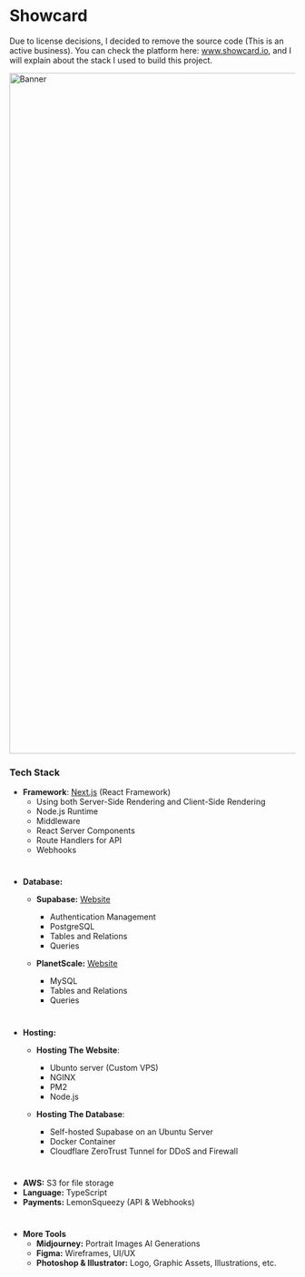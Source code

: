 # Showcard

Due to license decisions, I decided to remove the source code (This is an active business). You can check the platform here: www.showcard.io, and I will explain about the stack I used to build this project.

<img width="1200" alt="Banner" src="https://github.com/TidharHayute/showcard/assets/46723284/13b31fc6-354d-4e45-a59d-92bfaa79ed75">

### Tech Stack
- <b>Framework</b>: [Next.js](https://nextjs.org/) (React Framework)
  - Using both Server-Side Rendering and Client-Side Rendering
  - Node.js Runtime
  - Middleware
  - React Server Components
  - Route Handlers for API
  - Webhooks
#
- <b>Database:</b>
  - <b>Supabase:</b> [Website](https://supabase.com/)
      - Authentication Management
      - PostgreSQL
      - Tables and Relations
      - Queries   
    
   - <b>PlanetScale:</b> [Website](https://planetscale.com/)
      - MySQL
      - Tables and Relations
      - Queries

#        
- <b>Hosting:</b>
  - <b>Hosting The Website</b>:
    - Ubunto server (Custom VPS)
    - NGINX
    - PM2
    - Node.js
   
  - <b>Hosting The Database</b>:
    - Self-hosted Supabase on an Ubuntu Server
    - Docker Container
    - Cloudflare ZeroTrust Tunnel for DDoS and Firewall

#
- <b>AWS:</b> S3 for file storage
- <b>Language:</b> TypeScript
- <b>Payments:</b> LemonSqueezy (API & Webhooks)

#
- <b>More Tools</b>
  - <b>Midjourney:</b> Portrait Images AI Generations
  - <b>Figma:</b> Wireframes, UI/UX
  - <b>Photoshop & Illustrator:</b> Logo, Graphic Assets, Illustrations, etc.

